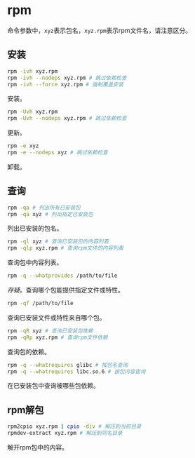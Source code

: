 # rpm

命令参数中，`xyz`表示包名，`xyz.rpm`表示rpm文件名，请注意区分。

## 安装

```bash
rpm -ivh xyz.rpm
rpm -ivh --nodeps xyz.rpm # 跳过依赖检查
rpm -ivh --force xyz.rpm # 强制覆盖安装
```

安装。

```bash
rpm -Uvh xyz.rpm
rpm -Uvh --nodeps xyz.rpm # 跳过依赖检查
```

更新。

```bash
rpm -e xyz
rpm -e --nodeps xyz # 跳过依赖检查
```

卸载。

## 查询

```bash
rpm -qa # 列出所有已安装包
rpm -qa xyz # 列出指定已安装包
```

列出已安装的包名。

```bash
rpm -ql xyz # 查询已安装包的内容列表
rpm -qlp xyz.rpm # 查询rpm文件的内容列表
```

查询包中内容列表。

```bash
rpm -q --whatprovides /path/to/file
```

*存疑*。查询哪个包能提供指定文件或特性。

```bash
rpm -qf /path/to/file
```

查询已安装文件或特性来自哪个包。

```bash
rpm -qR xyz # 查询已安装包依赖
rpm -qRp xyz.rpm # 查询rpm文件依赖
```

查询包的依赖。

```bash
rpm -q --whatrequires glibc # 按包名查询
rpm -q --whatrequires libc.so.6 # 按包内容查询
```

在已安装包中查询被哪些包依赖。

## rpm解包

```bash
rpm2cpio xyz.rpm | cpio -div # 解压到当前目录
rpmdev-extract xyz.rpm # 解压到同名目录
```

解开rpm包中的内容。
